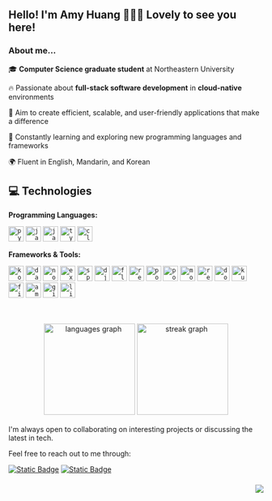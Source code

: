 

## Hello! I'm Amy Huang 🙋🏻‍♀️ Lovely to see you here!

### About me...
🎓 **Computer Science graduate student** at Northeastern University

🔥 Passionate about **full-stack software development** in **cloud-native** environments  

🎯 Aim to create efficient, scalable, and user-friendly applications that make a difference

🌱 Constantly learning and exploring new programming languages and frameworks

🌍 Fluent in English, Mandarin, and Korean

## 💻 Technologies

**Programming Languages:**

<code><img height="30" alt="python logo" src="https://cdn.jsdelivr.net/gh/devicons/devicon/icons/python/python-original.svg"></code>
<code><img height="30" alt="java logo" src="https://cdn.jsdelivr.net/gh/devicons/devicon/icons/java/java-original.svg"></code>
<code><img height="30" alt="javascript logo" src="https://skillicons.dev/icons?i=js"></code>
<code><img height="30" alt="typescript logo" src="https://skillicons.dev/icons?i=ts"></code>
<code><img height="30" alt="c logo" src="https://cdn.jsdelivr.net/gh/devicons/devicon/icons/c/c-original.svg"></code>


**Frameworks & Tools:**

<code><img height="30" alt="kotlin logo" src="https://cdn.jsdelivr.net/gh/devicons/devicon/icons/kotlin/kotlin-original.svg"></code>
<code><img height="30" alt="dart logo" src="https://cdn.jsdelivr.net/gh/devicons/devicon/icons/dart/dart-original.svg"></code>
<code><img height="30" alt="nodejs logo" src="https://skillicons.dev/icons?i=nodejs"></code>
<code><img height="30" alt="express logo" src="https://skillicons.dev/icons?i=express"></code>
<code><img height="30" alt="spring logo" src="https://cdn.jsdelivr.net/gh/devicons/devicon/icons/spring/spring-original.svg"></code>
<code><img height="30" alt="django logo" src="https://cdn.jsdelivr.net/gh/devicons/devicon/icons/django/django-plain.svg"></code>
<code><img height="30" alt="flutter logo" src="https://cdn.jsdelivr.net/gh/devicons/devicon/icons/flutter/flutter-original.svg"></code>
<code><img height="30" alt="react logo" src="https://cdn.jsdelivr.net/gh/devicons/devicon/icons/react/react-original.svg"></code>
<code><img height="30" alt="postgresql logo" src="https://cdn.jsdelivr.net/gh/devicons/devicon/icons/postgresql/postgresql-original.svg"></code>
<code><img height="30" alt="postman logo" src="https://skillicons.dev/icons?i=postman"></code>
<code><img height="30" alt="mongodb logo" src="https://cdn.jsdelivr.net/gh/devicons/devicon/icons/mongodb/mongodb-original.svg"></code>
<code><img height="30" alt="redis logo" src="https://cdn.jsdelivr.net/gh/devicons/devicon/icons/redis/redis-original.svg"></code>
<code><img height="30" alt="docker logo" src="https://skillicons.dev/icons?i=docker"></code>
<code><img height="30" alt="kubernetes logo" src="https://skillicons.dev/icons?i=kubernetes"></code>
<code><img height="30" alt="firebase logo" src="https://cdn.jsdelivr.net/gh/devicons/devicon/icons/firebase/firebase-plain.svg"></code>
<code><img height="30" alt="amazonwebservices logo" src="https://skillicons.dev/icons?i=aws"></code>
<code><img height="30" alt="git logo" src="https://skillicons.dev/icons?i=git"></code>
<code><img height="30" alt="linux logo" src="https://cdn.jsdelivr.net/gh/devicons/devicon/icons/linux/linux-original.svg"></code>

<br>
<br>

<div align="center">
  <img src="https://github-readme-stats.vercel.app/api/top-langs?username=amyhuang95&locale=en&hide_title=false&layout=compact&card_width=320&langs_count=5&theme=default&hide_border=false&order=2" height="180" alt="languages graph"  />     
  <img src="https://streak-stats.demolab.com?user=amyhuang95&locale=en&mode=weekly&theme=default&hide_border=false&border_radius=5&order=3" height="180" alt="streak graph"  />
</div>

<br>
I'm always open to collaborating on interesting projects or discussing the latest in tech. 

Feel free to reach out to me through:

[![Static Badge](https://img.shields.io/badge/hsinyaohuang-0077B5?style=flat-square&logo=linkedin&logoColor=f5f3f2&logoSize=14&labelColor=0077B5)](https://www.linkedin.com/in/hsinyaohuang/) [![Static Badge](https://img.shields.io/badge/amyhshuang%40gmail.com-D14836?style=flat-square&logo=gmail&logoColor=f5f3f2&logoSize=14&labelColor=D14836)](mailto:amyhshuang@gmail.com)

###
<div align="right">
  <img src="https://visitor-badge.laobi.icu/badge?page_id=amyhuang95.amyhuang95&left_color=dimgrey&right_color=darkorange&left_text=views"  />
</div>

